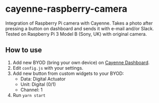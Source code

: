 # cayenne-raspberry-camera

Integration of Raspberry Pi camera with Cayenne. Takes a photo after pressing a button on dashboard and sends it with e-mail and/or Slack. Tested on Raspberry Pi 3 Model B (Sony, UK) with original camera.

## How to use

1. Add new BYOD (bring your own device) on [Cayenne Dashboard](https://cayenne.mydevices.com/cayenne/dashboard/add).
2. Edit `config.js` with your settings.
3. Add new button from custom widgets to your BYOD:
    - Data: Digital Actuator
    - Unit: Digital (0/1)
    - Channel: 1
4. Run `yarn start`
